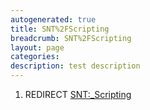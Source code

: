 ```yaml
---
autogenerated: true
title: SNT%2FScripting
breadcrumb: SNT%2FScripting
layout: page
categories: 
description: test description
---
```


1.  REDIRECT [SNT:\_Scripting](SNT__Scripting "wikilink")
